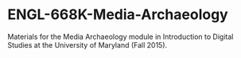 # ENGL-668K-Media-Archaeology
Materials for the Media Archaeology module in Introduction to Digital Studies at the University of Maryland (Fall 2015).
